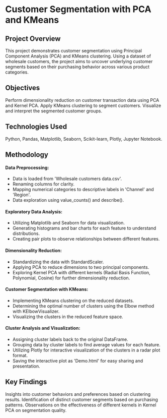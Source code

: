 
# Customer Segmentation with PCA and KMeans

## Project Overview
This project demonstrates customer segmentation using Principal Component Analysis (PCA) and KMeans clustering. Using a dataset of wholesale customers, the project aims to uncover underlying customer segments based on their purchasing behavior across various product categories.

## Objectives
Perform dimensionality reduction on customer transaction data using PCA and Kernel PCA.
Apply KMeans clustering to segment customers.
Visualize and interpret the segmented customer groups.

## Technologies Used
Python, Pandas, Matplotlib, Seaborn, Scikit-learn, Plotly, Jupyter Notebook.

## Methodology

#### Data Preprocessing:

 - Data is loaded from 'Wholesale customers data.csv'.
 - Renaming columns for clarity.
 - Mapping numerical categories to descriptive labels in 'Channel' and 'Region'.
 - Data exploration using value_counts() and describe().

#### Exploratory Data Analysis:

 - Utilizing Matplotlib and Seaborn for data visualization.
 - Generating histograms and bar charts for each feature to understand distributions.
 - Creating pair plots to observe relationships between different features.

#### Dimensionality Reduction:

 - Standardizing the data with StandardScaler.
 - Applying PCA to reduce dimensions to two principal components.
 - Exploring Kernel PCA with different kernels (Radial Basis Function, Polynomial, Cosine) for further dimensionality reduction.

#### Customer Segmentation with KMeans:

 - Implementing KMeans clustering on the reduced datasets.
 - Determining the optimal number of clusters using the Elbow method with KElbowVisualizer.
 - Visualizing the clusters in the reduced feature space.

#### Cluster Analysis and Visualization:

 - Assigning cluster labels back to the original DataFrame.
 - Grouping data by cluster labels to find average values for each feature.
 - Utilizing Plotly for interactive visualization of the clusters in a radar plot format.
 - Saving the interactive plot as 'Demo.html' for easy sharing and presentation.

## Key Findings
Insights into customer behaviors and preferences based on clustering results.
Identification of distinct customer segments based on purchasing patterns.
Observations on the effectiveness of different kernels in Kernel PCA on segmentation quality.


